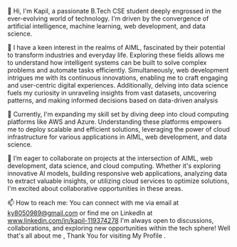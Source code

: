 👋 Hi, I'm Kapil, a passionate B.Tech CSE student deeply engrossed in the ever-evolving world of technology. I'm driven by the convergence of artificial intelligence, machine learning, web development, and data science.


👀 I have a keen interest in the realms of AIML, fascinated by their potential to transform industries and everyday life. Exploring these fields allows me to understand how intelligent systems can be built to solve complex problems and automate tasks efficiently. Simultaneously, web development intrigues me with its continuous innovations, enabling me to craft engaging and user-centric digital experiences. Additionally, delving into data science fuels my curiosity in unraveling insights from vast datasets, uncovering patterns, and making informed decisions based on data-driven analysis


🌱 Currently, I'm expanding my skill set by diving deep into cloud computing platforms like AWS and Azure. Understanding these platforms empowers me to deploy scalable and efficient solutions, leveraging the power of cloud infrastructure for various applications in AIML, web development, and data science.


💞️ I’m eager to collaborate on projects at the intersection of AIML, web development, data science, and cloud computing. Whether it's exploring innovative AI models, building responsive web applications, analyzing data to extract valuable insights, or utilizing cloud services to optimize solutions, I'm excited about collaborative opportunities in these areas.


📫 How to reach me: You can connect with me via email at ky8050989@gmail.com or find me on LinkedIn at www.linkedin.com/in/kapil-119374278
 I'm always open to discussions, collaborations, and exploring new opportunities within the tech sphere!
Well that's all about me , Thank You for visiting My Profile .

<!---
raokapil81/raokapil81 is a ✨ special ✨ repository because its `README.md` (this file) appears on your GitHub profile.
You can click the Preview link to take a look at your changes.
--->
